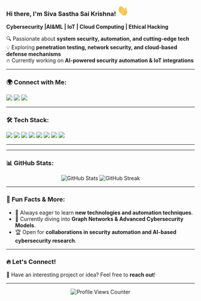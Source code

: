 ### Hi there, I'm Siva Sastha Sai Krishna! <img src="https://raw.githubusercontent.com/ABSphreak/ABSphreak/master/gifs/Hi.gif" width="30px">  

**Cybersecurity |AI&ML | IoT | Cloud Computing | Ethical Hacking**  

🔍 Passionate about **system security, automation, and cutting-edge tech**  
💡 Exploring **penetration testing, network security, and cloud-based defense mechanisms**  
🔥 Currently working on **AI-powered security automation & IoT integrations**  

---

### 🌍 Connect with Me:
<p align="left">
<a href="http://www.linkedin.com/in/s-astha-sai-krishna-040719296"><img src="https://img.shields.io/badge/LinkedIn-0077B5?style=for-the-badge&logo=linkedin&logoColor=white"></a>
<a href="https://github.com/sxi9"><img src="https://img.shields.io/badge/GitHub-181717?style=for-the-badge&logo=github&logoColor=white"></a>
<a href="https://yourportfolio.com"><img src="https://img.shields.io/badge/Portfolio-000000?style=for-the-badge&logo=web&logoColor=white"></a>  
</p>

---

### 🛠️ Tech Stack:

<p align="left">
<img src="https://img.shields.io/badge/Python-3776AB?style=for-the-badge&logo=python&logoColor=white">
<img src="https://img.shields.io/badge/JavaScript-F7DF1E?style=for-the-badge&logo=javascript&logoColor=black">
<img src="https://img.shields.io/badge/C-00599C?style=for-the-badge&logo=c&logoColor=white">
<img src="https://img.shields.io/badge/MySQL-4479A1?style=for-the-badge&logo=mysql&logoColor=white">
<img src="https://img.shields.io/badge/AWS-232F3E?style=for-the-badge&logo=amazon-aws&logoColor=white">
<img src="https://img.shields.io/badge/Linux-FCC624?style=for-the-badge&logo=linux&logoColor=black">
<img src="https://img.shields.io/badge/Metasploit-48A7B2?style=for-the-badge">
<img src="https://img.shields.io/badge/Wireshark-1679A7?style=for-the-badge&logo=wireshark&logoColor=white">
</p>

---



---

### 📊 GitHub Stats:
<p align="center">
<img src="https://github-readme-stats.vercel.app/api?username=sxi9&show_icons=true&theme=radical" alt="GitHub Stats" width="50%" />
<img src="https://github-readme-streak-stats.herokuapp.com/?user=sxi9&theme=radical" alt="GitHub Streak" width="50%" />
</p>

---

### 🎯 Fun Facts & More:
- 🚀 Always eager to learn **new technologies and automation techniques**.
- 📖 Currently diving into **Graph Networks & Advanced Cybersecurity Models**.
- 🏆 Open for **collaborations in security automation and AI-based cybersecurity research**.

---

### 🔥 Let's Connect!
💬 Have an interesting project or idea? Feel free to **reach out**!  


---

<p align="center">
<img src="https://komarev.com/ghpvc/?username=sxi9&style=flat-square&color=blue" alt="Profile Views Counter">
</p>
